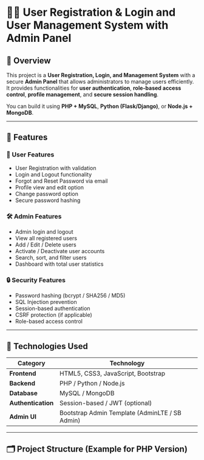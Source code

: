 # 🧑‍💻 User Registration & Login and User Management System with Admin Panel

## 📘 Overview
This project is a **User Registration, Login, and Management System** with a secure **Admin Panel** that allows administrators to manage users efficiently.  
It provides functionalities for **user authentication**, **role-based access control**, **profile management**, and **secure session handling**.  

You can build it using **PHP + MySQL**, **Python (Flask/Django)**, or **Node.js + MongoDB**.

---

## 🚀 Features

### 👥 User Features
- User Registration with validation  
- Login and Logout functionality  
- Forgot and Reset Password via email  
- Profile view and edit option  
- Change password option  
- Secure password hashing  

### 🛠️ Admin Features
- Admin login and logout  
- View all registered users  
- Add / Edit / Delete users  
- Activate / Deactivate user accounts  
- Search, sort, and filter users  
- Dashboard with total user statistics  

### 🔒 Security Features
- Password hashing (bcrypt / SHA256 / MD5)  
- SQL Injection prevention  
- Session-based authentication  
- CSRF protection (if applicable)  
- Role-based access control  

---

## 🧩 Technologies Used

| Category | Technology |
|-----------|-------------|
| **Frontend** | HTML5, CSS3, JavaScript, Bootstrap |
| **Backend** | PHP / Python / Node.js |
| **Database** | MySQL / MongoDB |
| **Authentication** | Session-based / JWT (optional) |
| **Admin UI** | Bootstrap Admin Template (AdminLTE / SB Admin) |

---

## 🗂️ Project Structure (Example for PHP Version)



